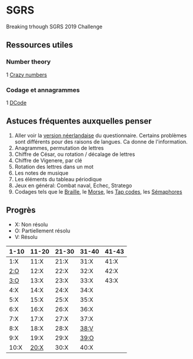 # SGRS
Breaking trhough SGRS 2019 Challenge

## Ressources utiles

### Number theory

1 [Crazy numbers](https://www.crazy-numbers.com/)

### Codage et annagrammes

1 [DCode](https://www.dcode.fr/)


## Astuces fréquentes auxquelles penser

1. Aller voir la [version néerlandaise](doc/SGRS%202019%20-%20NL.pdf) du questionnaire. Certains problèmes sont différents pour des raisons de langues. Ca donne de l'information.
2. Anagrammes, permutation de lettres
3. Chiffre de César, ou rotation / décalage de lettres
4. Chiffre de Vigenere, par clé
5. Rotation des lettres dans un mot
6. Les notes de musique
7. Les éléments du tableau périodique
8. Jeux en général: Combat naval, Echec, Stratego
9. Codages tels que le [Braille](https://fr.wikipedia.org/wiki/Braille), le [Morse](https://fr.wikipedia.org/wiki/Code_Morse_international), les [Tap codes](https://fr.wikipedia.org/wiki/Tap_code), les [Sémaphores](https://fr.wikipedia.org/wiki/Alphabet_s%C3%A9maphore)


## Progrès
+ X: Non résolu
+ O: Partiellement résolu
+ V: Résolu

| 1-10 | 11-20 | 21-30 | 31-40 | 41-43 |
|  --- | --- | ---   | ---   | ---   |
| 1:X | 11:X | 21:X | 31:X | 41:X |
| [2:O](wiki/P02.md) | 12:X | 22:X | 32:X | 42:X |
| [3:O](wiki/P03.md) | 13:X | 23:X | 33:X | 43:X |
| 4:X | 14:X | 24:X | 34:X | 
| 5:X | 15:X | 25:X | 35:X | 
| 6:X | 16:X | 26:X | 36:X | 
| 7:X | 17:X | 27:X | 37:X | 
| 8:X | 18:X | 28:X | [38:V](wiki/P38.md) | 
| 9:X | 19:X | 29:X | [39:O](wiki/P39.md) | 
| 10:X | [20:X](wiki/P20.md) | 30:X | 40:X | 
